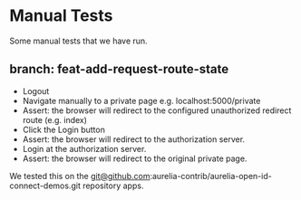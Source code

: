 
# Manual Tests

Some manual tests that we have run.

## branch: feat-add-request-route-state

* Logout
* Navigate manually to a private page e.g. localhost:5000/private
* Assert: the browser will redirect to the configured unauthorized redirect route (e.g. index)
* Click the Login button
* Assert: the browser will redirect to the authorization server.
* Login at the authorization server.
* Assert: the browser will redirect to the original private page.

We tested this on the git@github.com:aurelia-contrib/aurelia-open-id-connect-demos.git repository apps.
